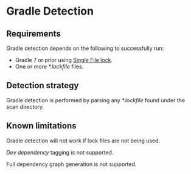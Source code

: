 # Gradle Detection
## Requirements
Gradle detection depends on the following to successfully run:

- Gradle 7 or prior using [Single File lock](https://docs.gradle.org/6.8.1/userguide/dependency_locking.html#single_lock_file_per_project).
- One or more <em>*.lockfile</em> files. 

## Detection strategy
Gradle detection is performed by parsing any <em>*.lockfile</em> found under the scan directory.

## Known limitations
Gradle detection will not work if lock files are not being used.

*Dev dependency* tagging is not supported.

Full dependency graph generation is not supported.